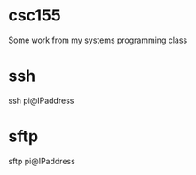 # csc155
 Some work from my systems programming class

# ssh
ssh pi@IPaddress

# sftp
sftp pi@IPaddress